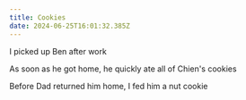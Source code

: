 ```yaml
---
title: Cookies
date: 2024-06-25T16:01:32.385Z
---
```


I picked up Ben after work

As soon as he got home, he quickly ate all of Chien's cookies

Before Dad returned him home, I fed him a nut cookie
